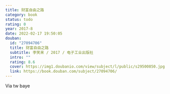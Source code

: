 ```yaml
---
title: 财富自由之路
category: book
status: todo
rating: 0
year: 2017-8
date: 2022-02-17 19:50:05
douban:
  id: "27094706"
  title: 财富自由之路
  subtitle: 李笑来 / 2017 / 电子工业出版社
  intro: ""
  rating: 8.6
  cover: https://img1.doubanio.com/view/subject/l/public/s29500850.jpg
  link: https://book.douban.com/subject/27094706/
---
```


Via tw baye 
